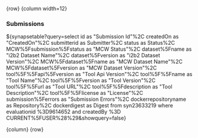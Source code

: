 <!-- markdownlint-disable-next-line first-line-h1 -->
{row}
{column width=12}

### Submissions

<!-- markdownlint-disable-next-line first-line-h1 -->
${synapsetable?query=select id as "Submission Id"%2C createdOn as "CreatedOn"%2C submitterid as Submitter%2C status as Status%2C MCW%5Fsubmission%5Fstatus as "MCW Status"%2C dataset%5Fname as "i2b2 Dataset Name"%2C dataset%5Fversion as "i2b2 Dataset Version"%2C MCW%5Fdataset%5Fname as "MCW Dataset Name"%2C MCW%5Fdataset%5Fversion as "MCW Dataset Version"%2C tool%5F%5Fapi%5Fversion as "Tool Api Version"%2C tool%5F%5Fname as "Tool Name"%2C tool%5F%5Fversion as "Tool Version"%2C tool%5F%5Furl as "Tool URL"%2C tool%5F%5Fdescription as "Tool Description"%2C tool%5F%5Flicense as "License"%2C submission%5Ferrors as "Submission Errors"%2C dockerrepositoryname as Repository%2C dockerdigest as Digest  from  syn23633219 where evaluationid %3D9614652 and createdBy %3D CURRENT%5FUSER%28%29&showquery=false}

{column}
{row}

